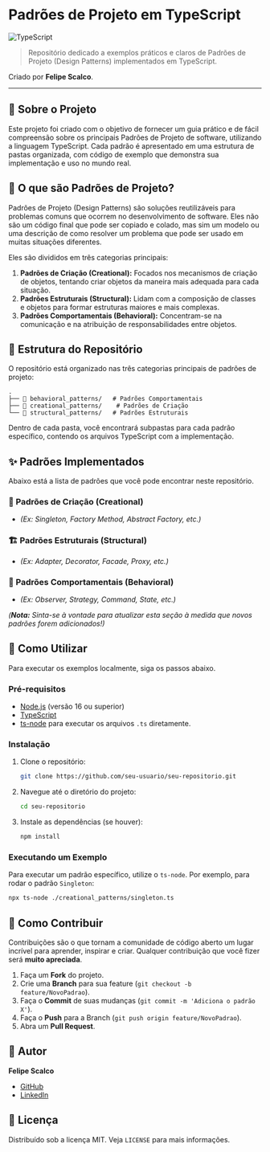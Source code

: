 # Padrões de Projeto em TypeScript

![TypeScript](https://img.shields.io/badge/typescript-%23007ACC.svg?style=for-the-badge&logo=typescript&logoColor=white)

> Repositório dedicado a exemplos práticos e claros de Padrões de Projeto (Design Patterns) implementados em TypeScript.

Criado por **Felipe Scalco**.

---

## 🎯 Sobre o Projeto

Este projeto foi criado com o objetivo de fornecer um guia prático e de fácil compreensão sobre os principais Padrões de Projeto de software, utilizando a linguagem TypeScript. Cada padrão é apresentado em uma estrutura de pastas organizada, com código de exemplo que demonstra sua implementação e uso no mundo real.

## 🤔 O que são Padrões de Projeto?

Padrões de Projeto (Design Patterns) são soluções reutilizáveis para problemas comuns que ocorrem no desenvolvimento de software. Eles não são um código final que pode ser copiado e colado, mas sim um modelo ou uma descrição de como resolver um problema que pode ser usado em muitas situações diferentes.

Eles são divididos em três categorias principais:

1.  **Padrões de Criação (Creational):** Focados nos mecanismos de criação de objetos, tentando criar objetos da maneira mais adequada para cada situação.
2.  **Padrões Estruturais (Structural):** Lidam com a composição de classes e objetos para formar estruturas maiores e mais complexas.
3.  **Padrões Comportamentais (Behavioral):** Concentram-se na comunicação e na atribuição de responsabilidades entre objetos.

## 📂 Estrutura do Repositório

O repositório está organizado nas três categorias principais de padrões de projeto:

```
.
├── 📂 behavioral_patterns/   # Padrões Comportamentais
├── 📂 creational_patterns/    # Padrões de Criação
└── 📂 structural_patterns/   # Padrões Estruturais
```

Dentro de cada pasta, você encontrará subpastas para cada padrão específico, contendo os arquivos TypeScript com a implementação.

## ✨ Padrões Implementados

Abaixo está a lista de padrões que você pode encontrar neste repositório.

### 🎨 Padrões de Criação (Creational)

*   *(Ex: Singleton, Factory Method, Abstract Factory, etc.)*

### 🏗️ Padrões Estruturais (Structural)

*   *(Ex: Adapter, Decorator, Facade, Proxy, etc.)*

### 🏃 Padrões Comportamentais (Behavioral)

*   *(Ex: Observer, Strategy, Command, State, etc.)*

*(**Nota:** Sinta-se à vontade para atualizar esta seção à medida que novos padrões forem adicionados!)*

## 🚀 Como Utilizar

Para executar os exemplos localmente, siga os passos abaixo.

### Pré-requisitos

*   [Node.js](https://nodejs.org/en/) (versão 16 ou superior)
*   [TypeScript](https://www.typescriptlang.org/)
*   [ts-node](https://github.com/TypeStrong/ts-node) para executar os arquivos `.ts` diretamente.

### Instalação

1.  Clone o repositório:
    ```sh
    git clone https://github.com/seu-usuario/seu-repositorio.git
    ```
2.  Navegue até o diretório do projeto:
    ```sh
    cd seu-repositorio
    ```
3.  Instale as dependências (se houver):
    ```sh
    npm install
    ```

### Executando um Exemplo

Para executar um padrão específico, utilize o `ts-node`. Por exemplo, para rodar o padrão `Singleton`:

```sh
npx ts-node ./creational_patterns/singleton.ts
```

## 🙌 Como Contribuir

Contribuições são o que tornam a comunidade de código aberto um lugar incrível para aprender, inspirar e criar. Qualquer contribuição que você fizer será **muito apreciada**.

1.  Faça um **Fork** do projeto.
2.  Crie uma **Branch** para sua feature (`git checkout -b feature/NovoPadrao`).
3.  Faça o **Commit** de suas mudanças (`git commit -m 'Adiciona o padrão X'`).
4.  Faça o **Push** para a Branch (`git push origin feature/NovoPadrao`).
5.  Abra um **Pull Request**.

## 👤 Autor

**Felipe Scalco**

*   [GitHub](https://github.com/Scalco7)
*   [LinkedIn](https://www.linkedin.com/in/scalco/)


## 📜 Licença

Distribuído sob a licença MIT. Veja `LICENSE` para mais informações.